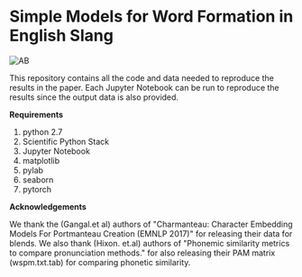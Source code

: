 # Simple Models for Word Formation in English Slang

![AB](https://github.com/viveksck/simplicity/raw/master/slang_generator_github.PNG)

This repository contains all the code and data needed to reproduce the results in the paper. 
Each Jupyter Notebook can be run to reproduce the results since the output data is also provided.


**Requirements**
1. python 2.7
2. Scientific Python Stack
3. Jupyter Notebook
4. matplotlib
5. pylab
6. seaborn
7. pytorch


**Acknowledgements**

We thank the (Gangal.et al) authors of "Charmanteau: Character Embedding Models For Portmanteau Creation (EMNLP 2017)" for releasing their data for blends. We also thank (Hixon. et.al) authors of "Phonemic similarity metrics to compare pronunciation methods." for also releasing their PAM matrix (wspm.txt.tab) for comparing phonetic similarity.
